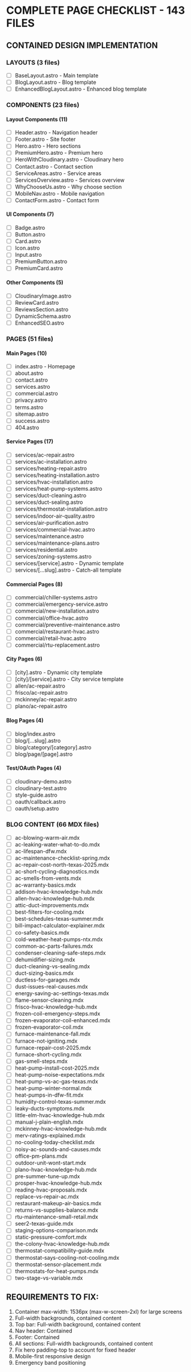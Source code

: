 # COMPLETE PAGE CHECKLIST - 143 FILES
## CONTAINED DESIGN IMPLEMENTATION

### LAYOUTS (3 files)
- [ ] BaseLayout.astro - Main template
- [ ] BlogLayout.astro - Blog template
- [ ] EnhancedBlogLayout.astro - Enhanced blog template

### COMPONENTS (23 files)
#### Layout Components (11)
- [ ] Header.astro - Navigation header
- [ ] Footer.astro - Site footer
- [ ] Hero.astro - Hero sections
- [ ] PremiumHero.astro - Premium hero
- [ ] HeroWithCloudinary.astro - Cloudinary hero
- [ ] Contact.astro - Contact section
- [ ] ServiceAreas.astro - Service areas
- [ ] ServicesOverview.astro - Services overview
- [ ] WhyChooseUs.astro - Why choose section
- [ ] MobileNav.astro - Mobile navigation
- [ ] ContactForm.astro - Contact form

#### UI Components (7)
- [ ] Badge.astro
- [ ] Button.astro
- [ ] Card.astro
- [ ] Icon.astro
- [ ] Input.astro
- [ ] PremiumButton.astro
- [ ] PremiumCard.astro

#### Other Components (5)
- [ ] CloudinaryImage.astro
- [ ] ReviewCard.astro
- [ ] ReviewsSection.astro
- [ ] DynamicSchema.astro
- [ ] EnhancedSEO.astro

### PAGES (51 files)
#### Main Pages (10)
- [ ] index.astro - Homepage
- [ ] about.astro
- [ ] contact.astro
- [ ] services.astro
- [ ] commercial.astro
- [ ] privacy.astro
- [ ] terms.astro
- [ ] sitemap.astro
- [ ] success.astro
- [ ] 404.astro

#### Service Pages (17)
- [ ] services/ac-repair.astro
- [ ] services/ac-installation.astro
- [ ] services/heating-repair.astro
- [ ] services/heating-installation.astro
- [ ] services/hvac-installation.astro
- [ ] services/heat-pump-systems.astro
- [ ] services/duct-cleaning.astro
- [ ] services/duct-sealing.astro
- [ ] services/thermostat-installation.astro
- [ ] services/indoor-air-quality.astro
- [ ] services/air-purification.astro
- [ ] services/commercial-hvac.astro
- [ ] services/maintenance.astro
- [ ] services/maintenance-plans.astro
- [ ] services/residential.astro
- [ ] services/zoning-systems.astro
- [ ] services/[service].astro - Dynamic template
- [ ] services/[...slug].astro - Catch-all template

#### Commercial Pages (8)
- [ ] commercial/chiller-systems.astro
- [ ] commercial/emergency-service.astro
- [ ] commercial/new-installation.astro
- [ ] commercial/office-hvac.astro
- [ ] commercial/preventive-maintenance.astro
- [ ] commercial/restaurant-hvac.astro
- [ ] commercial/retail-hvac.astro
- [ ] commercial/rtu-replacement.astro

#### City Pages (6)
- [ ] [city].astro - Dynamic city template
- [ ] [city]/[service].astro - City service template
- [ ] allen/ac-repair.astro
- [ ] frisco/ac-repair.astro
- [ ] mckinney/ac-repair.astro
- [ ] plano/ac-repair.astro

#### Blog Pages (4)
- [ ] blog/index.astro
- [ ] blog/[...slug].astro
- [ ] blog/category/[category].astro
- [ ] blog/page/[page].astro

#### Test/OAuth Pages (4)
- [ ] cloudinary-demo.astro
- [ ] cloudinary-test.astro
- [ ] style-guide.astro
- [ ] oauth/callback.astro
- [ ] oauth/setup.astro

### BLOG CONTENT (66 MDX files)
- [ ] ac-blowing-warm-air.mdx
- [ ] ac-leaking-water-what-to-do.mdx
- [ ] ac-lifespan-dfw.mdx
- [ ] ac-maintenance-checklist-spring.mdx
- [ ] ac-repair-cost-north-texas-2025.mdx
- [ ] ac-short-cycling-diagnostics.mdx
- [ ] ac-smells-from-vents.mdx
- [ ] ac-warranty-basics.mdx
- [ ] addison-hvac-knowledge-hub.mdx
- [ ] allen-hvac-knowledge-hub.mdx
- [ ] attic-duct-improvements.mdx
- [ ] best-filters-for-cooling.mdx
- [ ] best-schedules-texas-summer.mdx
- [ ] bill-impact-calculator-explainer.mdx
- [ ] co-safety-basics.mdx
- [ ] cold-weather-heat-pumps-ntx.mdx
- [ ] common-ac-parts-failures.mdx
- [ ] condenser-cleaning-safe-steps.mdx
- [ ] dehumidifier-sizing.mdx
- [ ] duct-cleaning-vs-sealing.mdx
- [ ] duct-sizing-basics.mdx
- [ ] ductless-for-garages.mdx
- [ ] dust-issues-real-causes.mdx
- [ ] energy-saving-ac-settings-texas.mdx
- [ ] flame-sensor-cleaning.mdx
- [ ] frisco-hvac-knowledge-hub.mdx
- [ ] frozen-coil-emergency-steps.mdx
- [ ] frozen-evaporator-coil-enhanced.mdx
- [ ] frozen-evaporator-coil.mdx
- [ ] furnace-maintenance-fall.mdx
- [ ] furnace-not-igniting.mdx
- [ ] furnace-repair-cost-2025.mdx
- [ ] furnace-short-cycling.mdx
- [ ] gas-smell-steps.mdx
- [ ] heat-pump-install-cost-2025.mdx
- [ ] heat-pump-noise-expectations.mdx
- [ ] heat-pump-vs-ac-gas-texas.mdx
- [ ] heat-pump-winter-normal.mdx
- [ ] heat-pumps-in-dfw-fit.mdx
- [ ] humidity-control-texas-summer.mdx
- [ ] leaky-ducts-symptoms.mdx
- [ ] little-elm-hvac-knowledge-hub.mdx
- [ ] manual-j-plain-english.mdx
- [ ] mckinney-hvac-knowledge-hub.mdx
- [ ] merv-ratings-explained.mdx
- [ ] no-cooling-today-checklist.mdx
- [ ] noisy-ac-sounds-and-causes.mdx
- [ ] office-pm-plans.mdx
- [ ] outdoor-unit-wont-start.mdx
- [ ] plano-hvac-knowledge-hub.mdx
- [ ] pre-summer-tune-up.mdx
- [ ] prosper-hvac-knowledge-hub.mdx
- [ ] reading-hvac-proposals.mdx
- [ ] replace-vs-repair-ac.mdx
- [ ] restaurant-makeup-air-basics.mdx
- [ ] returns-vs-supplies-balance.mdx
- [ ] rtu-maintenance-small-retail.mdx
- [ ] seer2-texas-guide.mdx
- [ ] staging-options-comparison.mdx
- [ ] static-pressure-comfort.mdx
- [ ] the-colony-hvac-knowledge-hub.mdx
- [ ] thermostat-compatibility-guide.mdx
- [ ] thermostat-says-cooling-not-cooling.mdx
- [ ] thermostat-sensor-placement.mdx
- [ ] thermostats-for-heat-pumps.mdx
- [ ] two-stage-vs-variable.mdx

## REQUIREMENTS TO FIX:
1. Container max-width: 1536px (max-w-screen-2xl) for large screens
2. Full-width backgrounds, contained content
3. Top bar: Full-width background, contained content
4. Nav header: Contained
5. Footer: Contained
6. All sections: Full-width backgrounds, contained content
7. Fix hero padding-top to account for fixed header
8. Mobile-first responsive design
9. Emergency band positioning